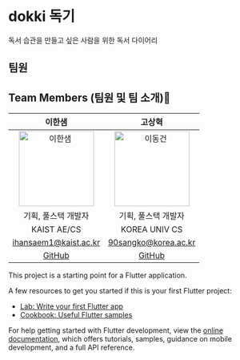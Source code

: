 # dokki 독기

독서 습관을 만들고 싶은 사람을 위한 독서 다이어리

## 팀원

## Team Members (팀원 및 팀 소개)👥
| 이한샘 | 고상혁 |
|:------:|:------:|
| <img src="https://github.com/user-attachments/assets/bb17ef51-ebab-4d13-ad63-1e4bd8fd25ad" alt="이한샘" width="150"> | <img src="https://github.com/user-attachments/assets/54b14473-5b04-43c8-a006-e7d67055969c" alt="이동건" width="150"> |
| 기획, 풀스택 개발자 | 기획, 풀스택 개발자  |
| KAIST AE/CS | KOREA UNIV CS  |
| ihansaem1@kaist.ac.kr | 90sangko@korea.ac.kr |
| [GitHub](https://github.com/damhs) | [GitHub](https://github.com/sanghyuk-ko) |

This project is a starting point for a Flutter application.

A few resources to get you started if this is your first Flutter project:

- [Lab: Write your first Flutter app](https://docs.flutter.dev/get-started/codelab)
- [Cookbook: Useful Flutter samples](https://docs.flutter.dev/cookbook)

For help getting started with Flutter development, view the
[online documentation](https://docs.flutter.dev/), which offers tutorials,
samples, guidance on mobile development, and a full API reference.
